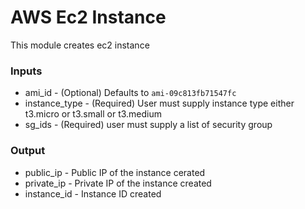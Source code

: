 # AWS Ec2 Instance

This module creates ec2 instance

### Inputs

* ami_id - (Optional) Defaults to ```ami-09c813fb71547fc```
* instance_type - (Required) User must supply instance type either t3.micro or t3.small or t3.medium
* sg_ids - (Required) user must supply a list of security group

### Output

* public_ip - Public IP of the instance cerated
* private_ip - Private IP of the instance created
* instance_id - Instance ID created